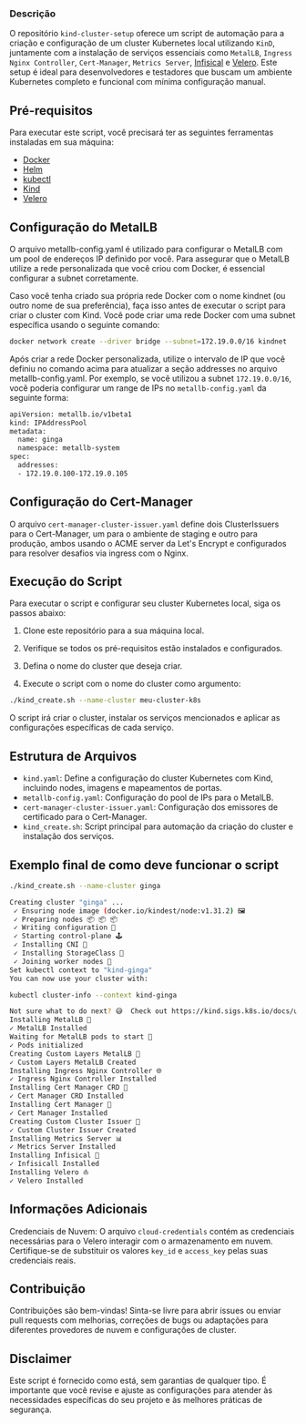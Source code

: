 ### Descrição
O repositório ```kind-cluster-setup``` oferece um script de automação para a criação e configuração de um cluster Kubernetes local utilizando ```KinD```, juntamente com a instalação de serviços essenciais como ```MetalLB```, ```Ingress Nginx Controller```, ```Cert-Manager```, ```Metrics Server```, [Infisical](https://infisical.com/) e [Velero](https://velero.io/docs/v1.3.0/basic-install/). Este setup é ideal para desenvolvedores e testadores que buscam um ambiente Kubernetes completo e funcional com mínima configuração manual.

## Pré-requisitos
Para executar este script, você precisará ter as seguintes ferramentas instaladas em sua máquina:

* [Docker](https://docs.docker.com/engine/install/)
* [Helm](https://helm.sh/docs/intro/quickstart/)
* [kubectl](https://kubernetes.io/docs/tasks/tools/install-kubectl/)
* [Kind](https://kind.sigs.k8s.io/docs/user/quickstart/)
* [Velero](https://velero.io/docs/v1.3.0/velero-install/)

## Configuração do MetalLB
O arquivo metallb-config.yaml é utilizado para configurar o MetalLB com um pool de endereços IP definido por você. Para assegurar que o MetalLB utilize a rede personalizada que você criou com Docker, é essencial configurar a subnet corretamente.

Caso você tenha criado sua própria rede Docker com o nome kindnet (ou outro nome de sua preferência), faça isso antes de executar o script para criar o cluster com Kind. Você pode criar uma rede Docker com uma subnet específica usando o seguinte comando:

```bash
docker network create --driver bridge --subnet=172.19.0.0/16 kindnet
```
Após criar a rede Docker personalizada, utilize o intervalo de IP que você definiu no comando acima para atualizar a seção addresses no arquivo metallb-config.yaml. Por exemplo, se você utilizou a subnet ```172.19.0.0/16```, você poderia configurar um range de IPs no ```metallb-config.yaml``` da seguinte forma:

```bash
apiVersion: metallb.io/v1beta1
kind: IPAddressPool
metadata:
  name: ginga
  namespace: metallb-system
spec:
  addresses:
  - 172.19.0.100-172.19.0.105
```

## Configuração do Cert-Manager
O arquivo ```cert-manager-cluster-issuer.yaml``` define dois ClusterIssuers para o Cert-Manager, um para o ambiente de staging e outro para produção, ambos usando o ACME server da Let's Encrypt e configurados para resolver desafios via ingress com o Nginx.

## Execução do Script

Para executar o script e configurar seu cluster Kubernetes local, siga os passos abaixo:

1. Clone este repositório para a sua máquina local.

2. Verifique se todos os pré-requisitos estão instalados e configurados.

3. Defina o nome do cluster que deseja criar.

4. Execute o script com o nome do cluster como argumento:

```bash
./kind_create.sh --name-cluster meu-cluster-k8s
```
O script irá criar o cluster, instalar os serviços mencionados e aplicar as configurações específicas de cada serviço.

## Estrutura de Arquivos
* ```kind.yaml```: Define a configuração do cluster Kubernetes com Kind, incluindo nodes, imagens e mapeamentos de portas.
* ```metallb-config.yaml```: Configuração do pool de IPs para o MetalLB.
* ```cert-manager-cluster-issuer.yaml```: Configuração dos emissores de certificado para o Cert-Manager.
* ```kind_create.sh```: Script principal para automação da criação do cluster e instalação dos serviços.


## Exemplo final de como deve funcionar o script

```bash
./kind_create.sh --name-cluster ginga                                                                                                                                                    

Creating cluster "ginga" ...
 ✓ Ensuring node image (docker.io/kindest/node:v1.31.2) 🖼
 ✓ Preparing nodes 📦 📦 📦  
 ✓ Writing configuration 📜 
 ✓ Starting control-plane 🕹️ 
 ✓ Installing CNI 🔌 
 ✓ Installing StorageClass 💾 
 ✓ Joining worker nodes 🚜 
Set kubectl context to "kind-ginga"
You can now use your cluster with:

kubectl cluster-info --context kind-ginga

Not sure what to do next? 😅  Check out https://kind.sigs.k8s.io/docs/user/quick-start/
Installing MetalLB 🔄
✓ MetalLB Installed
Waiting for MetalLB pods to start 🔄
✓ Pods initialized
Creating Custom Layers MetalLB 🔄
✓ Custom Layers MetalLB Created
Installing Ingress Nginx Controller 🌐
✓ Ingress Nginx Controller Installed
Installing Cert Manager CRD 🔑
✓ Cert Manager CRD Installed
Installing Cert Manager 🔑
✓ Cert Manager Installed
Creating Custom Cluster Issuer 🔑
✓ Custom Cluster Issuer Created
Installing Metrics Server 📊
✓ Metrics Server Installed
Installing Infisical 🙈
✓ Infisicall Installed
Installing Velero ⛵
✓ Velero Installed
```

## Informações Adicionais
Credenciais de Nuvem: O arquivo ```cloud-credentials``` contém as credenciais necessárias para o Velero interagir com o armazenamento em nuvem. Certifique-se de substituir os valores ```key_id``` e ```access_key``` pelas suas credenciais reais.

## Contribuição
Contribuições são bem-vindas! Sinta-se livre para abrir issues ou enviar pull requests com melhorias, correções de bugs ou adaptações para diferentes provedores de nuvem e configurações de cluster.

## Disclaimer
Este script é fornecido como está, sem garantias de qualquer tipo. É importante que você revise e ajuste as configurações para atender às necessidades específicas do seu projeto e às melhores práticas de segurança.